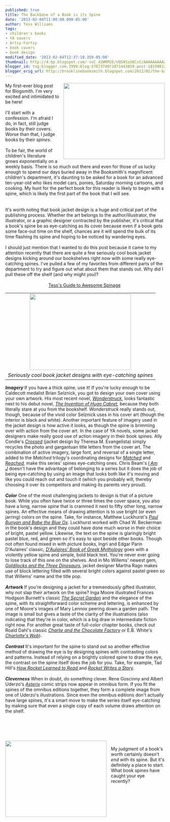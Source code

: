 ```yaml
---
published: true
title: The Backbone of a Book is its Spine
date: '2013-02-04T11:00:00.000-05:00'
author: Tess Williams
tags:
- children's books
- YA covers
- Artsy-Fartsy
- book covers
- book design
modified_date: '2013-02-04T12:37:10.359-05:00'
thumbnail: http://4.bp.blogspot.com/-suC_42WRM2E/UQ58SzG6CxI/AAAAAAAAAZc/PaTYqMwc9cU/s72-c/Spines1.bmp
blogger_id: tag:blogger.com,1999:blog-5767374071871443859.post-1819981277676432122
blogger_orig_url: http://brooklinebooksmith.blogspot.com/2013/02/the-backbone-of-book-is-its-spine.html
---
```


<div class="separator" style="border-bottom: medium none; border-left: medium none; border-right: medium none; border-top: medium none; clear: both; text-align: center;"><a href="http://4.bp.blogspot.com/-suC_42WRM2E/UQ58SzG6CxI/AAAAAAAAAZc/PaTYqMwc9cU/s1600/Spines1.bmp" imageanchor="1" style="clear: right; cssfloat: right; float: right; margin-bottom: 1em; margin-left: 1em;"><img border="0" ea="true" height="240" src="http://4.bp.blogspot.com/-suC_42WRM2E/UQ58SzG6CxI/AAAAAAAAAZc/PaTYqMwc9cU/s320/Spines1.bmp" width="320" /></a></div>My first-ever blog post for Blogsmith. I'm very excited and intimidated to be here!<br /><br />I'll start with a confession. I'm afraid I do, in fact, still judge books by their covers. Worse than that, I judge books by their <i>spines</i>.<br /><br />To be fair, the world of children's literature grows exponentially on a weekly basis. There is so much out there and even for those of us lucky enough to spend our days buried away in the Booksmith's magnificent children's department, it's daunting to be asked for a book for an advanced ten-year-old who likes model cars, ponies, Saturday morning cartoons, and cooking. My hunt for the perfect book for this reader is likely&nbsp;to begin&nbsp;with a spine, which is likely the first part of the book that I will see.<br /><br />﻿ <br />﻿It's worth noting that book jacket design is a huge and critical part of the publishing process. Whether the art belongs to the author/illustrator, the illustrator, or a graphic designer contracted by the publisher, it's critical that a book's spine be as eye-catching as its cover because even if a book gets some face-out time on the shelf, chances are it will spend the bulk of its time flashing its spine and hoping to be noticed by wandering eyes. <br /><div style="border-bottom: medium none; border-left: medium none; border-right: medium none; border-top: medium none;"><br /></div>﻿﻿﻿﻿I should just mention that I wanted to do this post&nbsp;because it came to my attention recently that there are&nbsp;quite a few&nbsp;seriously cool book jacket designs kicking around our bookshelves right now with some really eye-catching spines. I've pulled a few of my favorites from different parts of the department to try and figure out what about them that stands out. Why did I pull these off the shelf (and why might <i>you</i>)?<br /><div style="border-bottom: medium none; border-left: medium none; border-right: medium none; border-top: medium none;"><br /></div><div align="center" style="border-bottom: medium none; border-left: medium none; border-right: medium none; border-top: medium none;"><u>Tess's Guide to Awesome Spinage</u><i><b>&nbsp;</b></i><br /><table align="center" cellpadding="0" cellspacing="0" class="tr-caption-container" style="clear: left; margin-bottom: 1em; margin-left: auto; margin-right: auto; text-align: left;"><tbody><tr><td style="text-align: center;"><a href="http://2.bp.blogspot.com/-or2cxl_H_H8/UQ6GlZb_hQI/AAAAAAAAAaE/CjwXfeqh0to/s1600/spines5.bmp" imageanchor="1" style="clear: left; cssfloat: left; margin-bottom: 1em; margin-left: auto; margin-right: auto;"><img border="0" ea="true" height="240" src="http://2.bp.blogspot.com/-or2cxl_H_H8/UQ6GlZb_hQI/AAAAAAAAAaE/CjwXfeqh0to/s320/spines5.bmp" width="320" /></a></td></tr><tr><td class="tr-caption" style="text-align: center;"><i>Seriously cool book jacket designs with eye-catching spines</i></td></tr></tbody></table><div style="text-align: left;"><i><b>Imagery&nbsp;</b></i>If you have a thick spine, use it! If you're lucky enough to be Caldecott medalist&nbsp;Brian Selznick, you got to design your own cover using your own artwork. His most recent novel, <a href="http://www.brooklinebooksmith-shop.com/book/9780545027892"><i>Wonderstruck</i></a><i>, </i>looks fantastic next to his debut novel,&nbsp;<a href="http://www.brooklinebooksmith-shop.com/book/%5Bmodel%5D-11"><i>The Invention of Hugo Cabret</i></a><i>, </i>because they both literally stare at you from the bookshelf. <i>Wonderstruck</i> really stands out, though, because of the vivid color Selznick uses in his cover art (though the interior is black and white). Another important feature of imagery used in the jacket design is how active it looks, as though the spine is brimming over with action from the cover art. In the case of YA novels, some jacket designers make really good use of action imagery in their book spines. Ally Condie's <a href="http://www.brooklinebooksmith-shop.com/search/apachesolr_search/crossed"><i>Crossed</i></a><i>&nbsp;</i>(jacket design by Theresa M. Evangelista) simply recycles the photo and gargantuan title letters from the cover art. The combination of active imagery, large font, and reversal of a single letter, added to the <i>Matched</i> trilogy's coordinating designs for <i><a href="http://www.brooklinebooksmith-shop.com/book/9780142419779">Matched</a> </i>and <a href="http://www.brooklinebooksmith-shop.com/book/9780525423669"><i>Reached</i></a><i>, </i>make this series' spines eye-catching ones. Chris Beam's <a href="http://www.brooklinebooksmith-shop.com/book/9780316053617"><i>I Am J</i></a><i>&nbsp;</i>doesn't have the advantage of belonging to a series but it does the job of being eye-catching by using an image that looks both like it's moving and like you could reach out and touch it (which you probably will, thereby choosing it over its competitors and making its parents very proud).&nbsp;</div><div style="text-align: left;"><br /></div><div style="text-align: left;"><i><b>Color</b></i> One of the most challenging jackets to design is that of a picture book. While you often have twice or three times the cover space, you also have a long, narrow spine that is crammed it next to fifty other long, narrow spines. An effective means of drawing attention is to use bright (or even jarring) colors on the spine. Take, for instance, Matthew Luckhurst's <a href="http://www.brooklinebooksmith-shop.com/book/9781419704208"><i>Paul Bunyan and Babe the Blue Ox</i></a>. Luckhurst worked with Chad W. Beckerman in the book's design and they could have done much worse in their choice of bright, pastel yellow. Likewise, the text on the spine is glaringly bright pastel blue, red, and green so it's easy to spot beside other books. Though not often found mixed in with picture books, Ingri and Edgar Parin D'Aulaires' classic, <a href="http://www.brooklinebooksmith-shop.com/book/9780440406945"><i>D'Aulaires' Book of Greek Mythology</i></a> goes with a violently yellow spine and simple, bold black text. You're never ever going to lose track of this one on the shelves. And in Mo Willems' newest gem, <a href="http://www.brooklinebooksmith-shop.com/book/9780062104182"><i>Goldilocks and the Three Dinosaurs</i></a>, jacket designer Martha Rago makes use of block lettering filled with several bright colors against pastel green so that Willems' name and the title pop.</div><div style="text-align: left;"><br /></div><div style="text-align: left;"><b><i>Artwork </i></b>If you're designing a jacket for a tremendously gifted illustrator, why not slap their artwork on the spine? Inga Moore illustrated Frances Hodgson Burnett's classic <a href="http://www.brooklinebooksmith-shop.com/book/9780763647322"><i>The Secret Garden</i></a> and the elegance of the spine, with its straightforward color scheme and lettering, is enhanced by one of Moore's images of Mary Lennox peering down a garden path. The image is small but gives a taste of the&nbsp;clarity of the illustrations (also indicating that they're in color, which is a big draw in intermediate fiction right now. For another great taste of full-color chapter books, check out Roald Dahl's classic&nbsp;<a href="http://www.brooklinebooksmith-shop.com/book/9780142418215"><em>Charlie and the Chocolate Factory</em></a><em>&nbsp;</em>or E.B. White's <em><a href="http://www.brooklinebooksmith-shop.com/book/9780064410939">Charlotte's Web</a></em>).</div><div style="text-align: left;"><br /></div><div style="text-align: left;"><b><i>Contrast </i></b>It's important for the spine to stand out so another effective method of drawing the eye is by designing spines with contrasting colors and patterns. Instead of relying on a brightly colored spine to draw the eye, the contrast on the spine itself does the job for you. Take, for example, Tad Hill's <a href="http://www.brooklinebooksmith-shop.com/book/9780375858994"><i>How Rocket Learned to Read </i></a>and <a href="http://www.brooklinebooksmith-shop.com/book/9780375870866"><i>Rocket Writes a Story</i></a>.&nbsp; &nbsp; &nbsp; </div><div style="text-align: left;"><br /></div><div style="text-align: left;"><i><b>Cleverness</b></i> When in doubt, do something clever. Rene Goscinny and Albert Uderzo's <a href="http://www.brooklinebooksmith-shop.com/book/9781444004236"><i>Asterix</i></a> comic strips now appear in omnibus form. If you fit the spines of the omnibus editions together, they form a complete image from one of Uderzo's illustrations. Since even the omnibus editions don't actually have large spines, it's a smart move to make the series itself eye-catching by making sure that even a single copy of each volume draws attention on the shelf.</div><div style="text-align: left;"><br /></div><div style="text-align: left;"><br /></div><div style="text-align: left;"><br /><div class="separator" style="clear: both; text-align: center;"></div><br /><div class="separator" style="clear: both; text-align: center;"></div><br /><div class="separator" style="clear: both; text-align: center;"></div><a href="http://3.bp.blogspot.com/-qexgR8WIISU/UQ7ScDYy03I/AAAAAAAAAas/0n3nLRpdSGs/s1600/spines4.bmp" imageanchor="1" style="clear: left; float: left; margin-bottom: 1em; margin-right: 1em;"><img border="0" height="240" src="http://3.bp.blogspot.com/-qexgR8WIISU/UQ7ScDYy03I/AAAAAAAAAas/0n3nLRpdSGs/s320/spines4.bmp" width="320" /></a><br />My judgment of a book's worth certainly doesn't <i>end</i> with its spine. But it's definitely a place to start. What book spines have caught your eye recently?</div></div><div style="border-bottom: medium none; border-left: medium none; border-right: medium none; border-top: medium none; text-align: left;">﻿</div><div style="border-bottom: medium none; border-left: medium none; border-right: medium none; border-top: medium none;"><br /></div><div style="border-bottom: medium none; border-left: medium none; border-right: medium none; border-top: medium none;"><br /></div><div class="separator" style="clear: both; text-align: center;"></div><br /><div class="separator" style="clear: both; text-align: center;"></div><div class="separator" style="border-bottom: medium none; border-left: medium none; border-right: medium none; border-top: medium none; clear: both; text-align: center;"></div>